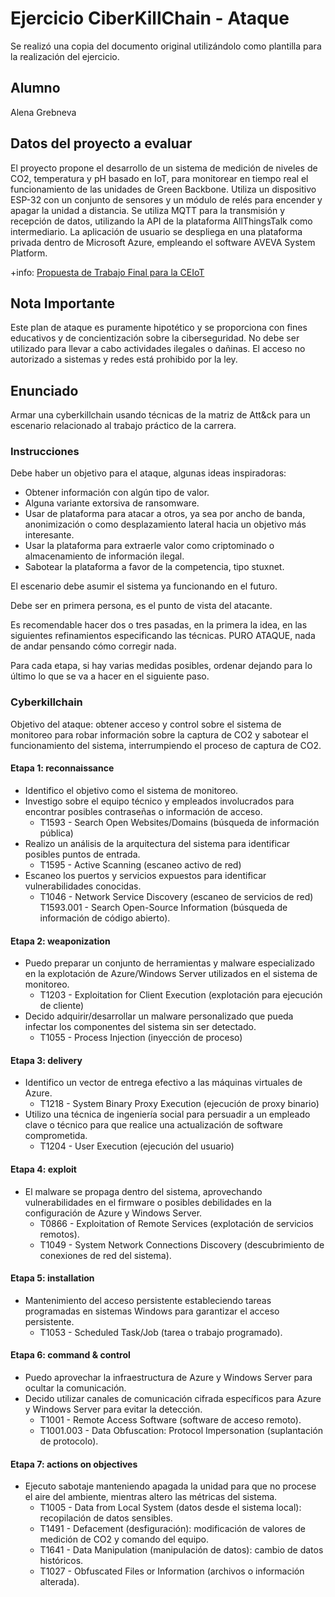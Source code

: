 # Ejercicio CiberKillChain - Ataque
Se realizó una copia del documento original utilizándolo como plantilla para la realización del ejercicio.

## Alumno
Alena Grebneva

## Datos del proyecto a evaluar
El proyecto propone el desarrollo de un sistema de medición de niveles de CO2, temperatura y pH basado en IoT, para monitorear en tiempo real el funcionamiento de las unidades de Green Backbone. Utiliza un dispositivo ESP-32 con un conjunto de sensores y un módulo de relés para encender y apagar la unidad a distancia. Se utiliza MQTT para la transmisión y recepción de datos, utilizando la API de la plataforma AllThingsTalk como intermediario. La aplicación de usuario se despliega en una plataforma privada dentro de Microsoft Azure, empleando el software AVEVA System Platform.

+info: [Propuesta de Trabajo Final para la CEIoT](https://docs.google.com/document/d/1cM761QXQeOm4n0afF7hkzJ554GfDWqsnW6OZaDunL1Q/edit)

## Nota Importante 
Este plan de ataque es puramente hipotético y se proporciona con fines educativos y de concientización sobre la ciberseguridad. No debe ser utilizado para llevar a cabo actividades ilegales o dañinas. El acceso no autorizado a sistemas y redes está prohibido por la ley.

## Enunciado
Armar una cyberkillchain usando técnicas de la matriz de Att&ck para un escenario relacionado al trabajo práctico de la carrera.

### Instrucciones

Debe haber un objetivo para el ataque, algunas ideas inspiradoras:

* Obtener información con algún tipo de valor.
* Alguna variante extorsiva de ransomware.
* Usar de plataforma para atacar a otros, ya sea por ancho de banda, anonimización o como desplazamiento lateral hacia un objetivo más interesante.
* Usar la plataforma para extraerle valor como criptominado o almacenamiento de información ilegal.
* Sabotear la plataforma a favor de la competencia, tipo stuxnet.

El escenario debe asumir el sistema ya funcionando en el futuro.

Debe ser en primera persona, es el punto de vista del atacante.

Es recomendable hacer dos o tres pasadas, en la primera la idea, en las siguientes refinamientos especificando las técnicas.
PURO ATAQUE, nada de andar pensando cómo corregir nada.

Para cada etapa, si hay varias medidas posibles, ordenar dejando para lo último lo que se va a hacer en el siguiente paso.

### Cyberkillchain
Objetivo del ataque: obtener acceso y control sobre el sistema de monitoreo para robar información sobre la captura de CO2 y sabotear el funcionamiento del sistema, interrumpiendo el proceso de captura de CO2.

#### Etapa 1: reconnaissance
- Identifico el objetivo como el sistema de monitoreo.
- Investigo sobre el equipo técnico y empleados involucrados para encontrar posibles contraseñas o información de acceso.
  - T1593 - Search Open Websites/Domains (búsqueda de información pública)
- Realizo un análisis de la arquitectura del sistema para identificar posibles puntos de entrada.
  - T1595 - Active Scanning (escaneo activo de red)
- Escaneo los puertos y servicios expuestos para identificar vulnerabilidades conocidas.
  - T1046 - Network Service Discovery (escaneo de servicios de red)
   T1593.001 - Search Open-Source Information (búsqueda de información de código abierto).

#### Etapa 2: weaponization
- Puedo preparar un conjunto de herramientas y malware especializado en la explotación de Azure/Windows Server utilizados en el sistema de monitoreo.
  - T1203 - Exploitation for Client Execution (explotación para ejecución de cliente)
- Decido adquirir/desarrollar un malware personalizado que pueda infectar los componentes del sistema sin ser detectado.
  - T1055 - Process Injection (inyección de proceso)
  
#### Etapa 3: delivery
- Identifico un vector de entrega efectivo a las máquinas virtuales de Azure.
  - T1218 - System Binary Proxy Execution (ejecución de proxy binario)
- Utilizo una técnica de ingeniería social para persuadir a un empleado clave o técnico para que realice una actualización de software comprometida.
  - T1204 - User Execution (ejecución del usuario)
  
#### Etapa 4: exploit
- El malware se propaga dentro del sistema, aprovechando vulnerabilidades en el firmware o posibles debilidades en la configuración de Azure y Windows Server.
  - T0866 - Exploitation of Remote Services (explotación de servicios remotos).
  - T1049 - System Network Connections Discovery (descubrimiento de conexiones de red del sistema).
  
#### Etapa 5: installation  
- Mantenimiento del acceso persistente estableciendo tareas programadas en sistemas Windows para garantizar el acceso persistente.
  - T1053 - Scheduled Task/Job (tarea o trabajo programado).
  
#### Etapa 6: command & control
- Puedo aprovechar la infraestructura de Azure y Windows Server para ocultar la comunicación.
- Decido utilizar canales de comunicación cifrada específicos para Azure y Windows Server para evitar la detección.
  - T1001 - Remote Access Software (software de acceso remoto).
  - T1001.003 - Data Obfuscation: Protocol Impersonation (suplantación de protocolo).
  
#### Etapa 7: actions on objectives
- Ejecuto sabotaje manteniendo apagada la unidad para que no procese el aire del ambiente, mientras altero las métricas del sistema.
  - T1005 - Data from Local System (datos desde el sistema local): recopilación de datos sensibles.
  - T1491 - Defacement (desfiguración): modificación de valores de medición de CO2 y comando del equipo.
  - T1641 - Data Manipulation (manipulación de datos): cambio de datos históricos.
  - T1027 - Obfuscated Files or Information (archivos o información alterada).
